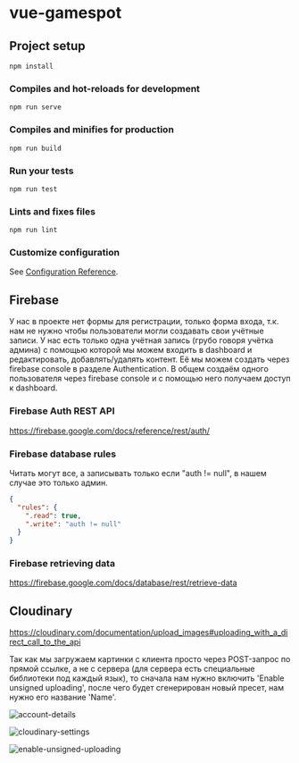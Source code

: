 # vue-gamespot

## Project setup

```
npm install
```

### Compiles and hot-reloads for development

```
npm run serve
```

### Compiles and minifies for production

```
npm run build
```

### Run your tests

```
npm run test
```

### Lints and fixes files

```
npm run lint
```

### Customize configuration

See [Configuration Reference](https://cli.vuejs.org/config/).

## Firebase

У нас в проекте нет формы для регистрации, только форма входа, т.к. нам не нужно чтобы пользователи могли создавать свои учётные записи. У нас есть только одна учётная запись (грубо говоря учётка админа) с помощью которой мы можем входить в dashboard и редактировать, добавлять/удалять контент. Её мы можем создать через firebase console в разделе Authentication.
В общем создаём одного пользователя через firebase console и с помощью него получаем доступ к dashboard.

### Firebase Auth REST API

https://firebase.google.com/docs/reference/rest/auth/

### Firebase database rules

Читать могут все, а записывать только если "auth != null", в нашем случае это только админ.

```json
{
  "rules": {
    ".read": true,
    ".write": "auth != null"
  }
}
```

### Firebase retrieving data

https://firebase.google.com/docs/database/rest/retrieve-data

## Cloudinary

https://cloudinary.com/documentation/upload_images#uploading_with_a_direct_call_to_the_api

Так как мы загружаем картинки с клиента просто через POST-запрос по прямой ссылке, а не с сервера (для сервера есть специальные библиотеки под каждый язык), то сначала нам нужно включить 'Enable unsigned uploading', после чего будет сгенерирован новый пресет, нам нужно его название 'Name'.

![account-details](https://user-images.githubusercontent.com/24504648/53042044-74c02900-3496-11e9-8217-fd90e9fd3c91.png)

![cloudinary-settings](https://user-images.githubusercontent.com/24504648/53042057-7ab60a00-3496-11e9-9a0c-05bef15c551b.png)

![enable-unsigned-uploading](https://user-images.githubusercontent.com/24504648/53042068-7ee22780-3496-11e9-9007-a68ef86240ac.png)
